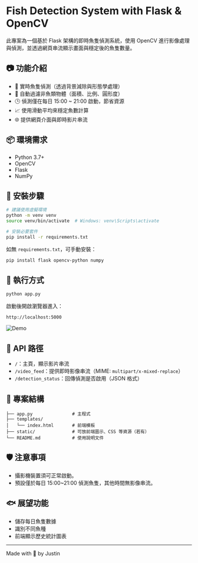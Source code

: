# Fish Detection System with Flask & OpenCV

此專案為一個基於 Flask 架構的即時魚隻偵測系統，使用 OpenCV 進行影像處理與偵測，並透過網頁串流顯示畫面與穩定後的魚隻數量。

## 📷 功能介紹

- 🎯 實時魚隻偵測（透過背景減除與形態學處理）
- 🧠 自動過濾非魚類物體（面積、比例、圓形度）
- 🕒 偵測僅在每日 15:00 ~ 21:00 啟動，節省資源
- 📈 使用滑動平均來穩定魚數計算
- 🌐 提供網頁介面與即時影片串流

## 📦 環境需求

- Python 3.7+
- OpenCV
- Flask
- NumPy

## 🔧 安裝步驟

```bash
# 建議使用虛擬環境
python -m venv venv
source venv/bin/activate  # Windows: venv\Scripts\activate

# 安裝必要套件
pip install -r requirements.txt
```

如無 `requirements.txt`，可手動安裝：

```bash
pip install flask opencv-python numpy
```

## 🚀 執行方式

```bash
python app.py
```

啟動後開啟瀏覽器進入：
```
http://localhost:5000

```
![Demo](DEMO.gif)

## 🧪 API 路徑

- `/`：主頁，顯示影片串流
- `/video_feed`：提供即時影像串流（MIME: `multipart/x-mixed-replace`）
- `/detection_status`：回傳偵測是否啟用（JSON 格式）

## 📁 專案結構

```
├── app.py               # 主程式
├── templates/
│   └── index.html       # 前端模板
├── static/              # 可放前端圖示、CSS 等資源（若有）
└── README.md            # 使用說明文件
```

## 🛡️ 注意事項

- 攝影機裝置須可正常啟動。
- 預設僅於每日 15:00~21:00 偵測魚隻，其他時間無影像串流。

## 🐟 展望功能

- 儲存每日魚隻數據
- 識別不同魚種
- 前端顯示歷史統計圖表

---

Made with 🐠 by Justin
